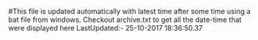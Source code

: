 #This file is updated automatically with latest time after some time using a bat file from windows. Checkout archive.txt to get all the date-time that were displayed here
LastUpdated:- 25-10-2017 18:36:50.37 
